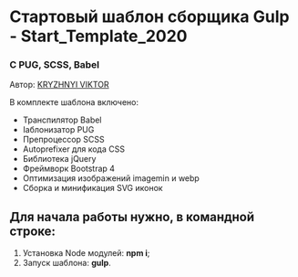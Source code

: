 <h1>Стартовый шаблон сборщика Gulp - Start_Template_2020</h1> 
<h3>С PUG, SCSS, Babel</h3>


<p>Автор: <a href="https://webdel.ru/" target="_blank">KRYZHNYI VIKTOR</a></p>


<p>В комплекте шаблона включено:</p> 
<ul>
  <li>Транспилятор Babel</li>
  <li>Iаблонизатор PUG</li>
  <li>Препроцессор SCSS</li>
  <li>Autoprefixer для кода CSS</li>
  <li>Библиотека jQuery</li>
  <li>Фреймворк Bootstrap 4</li>
  <li>Оптимизация изображений imagemin и webp</li>
  <li>Сборка и минификация SVG иконок</li>
</ul>

<h2>Для начала работы нужно, в командной строке:</h2>
<ol>
	<li>Установка Node модулей: <strong>npm i</strong>;</li>
	<li>Запуск шаблона: <strong>gulp</strong>.</li>
</ol>
